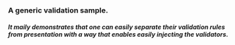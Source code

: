### A generic validation sample.
##### It maily demonstrates that one can easily separate their validation rules from presentation with a way that enables easily injecting the validators.
